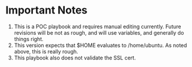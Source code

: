 # Important Notes
1. This is a POC playbook and requires manual editing currently. Future revisions will 
be not as rough, and will use variables, and generally do things right.
2. This version expects that $HOME evaluates to /home/ubuntu. As noted above, this is 
really rough.
3. This playbook also does not validate the SSL cert.
